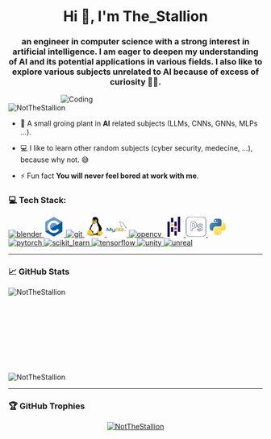 <h1 align="center">Hi 👋, I'm The_Stallion</h1>
<h3 align="center">an engineer in computer science with a strong interest in artificial intelligence. I am eager to deepen my understanding of AI and its potential applications in various fields. I also like to explore various subjects unrelated to AI because of excess of curiosity 🤷‍♂️.</h3>
<img align="right" alt="Coding" width="400" src="https://i.giphy.com/media/v1.Y2lkPTc5MGI3NjExODZoZnhtY2htOWdxeDZ5dGRuNTNyanVzNmR1YWsxemZicnBkZjNjZSZlcD12MV9pbnRlcm5hbF9naWZfYnlfaWQmY3Q9Zw/R0UrwHLnhwnlu/giphy.gif">

<p align="left"> <img src="https://komarev.com/ghpvc/?username=NotTheStallion&label=Profile%20views&color=0e75b6&style=flat" alt="NotTheStallion" /> </p>



- 🌱 A small groing plant in **AI** related subjects (LLMs, CNNs, GNNs, MLPs ...).
          
- 💻 I like to learn other random subjects (cyber security, medecine, ...), because why not. 😅

- ⚡ Fun fact **You will never feel bored at work with me**.

### 💻 Tech Stack:
<p align="left"> <a href="https://www.blender.org/" target="_blank" rel="noreferrer"> <img src="https://download.blender.org/branding/community/blender_community_badge_white.svg" alt="blender" width="40" height="40"/> </a> <a href="https://www.cprogramming.com/" target="_blank" rel="noreferrer"> <img src="https://raw.githubusercontent.com/devicons/devicon/master/icons/c/c-original.svg" alt="c" width="40" height="40"/> </a> <a href="https://git-scm.com/" target="_blank" rel="noreferrer"> <img src="https://www.vectorlogo.zone/logos/git-scm/git-scm-icon.svg" alt="git" width="40" height="40"/> </a> <a href="https://www.linux.org/" target="_blank" rel="noreferrer"> <img src="https://raw.githubusercontent.com/devicons/devicon/master/icons/linux/linux-original.svg" alt="linux" width="40" height="40"/> </a> <a href="https://www.mysql.com/" target="_blank" rel="noreferrer"> <img src="https://raw.githubusercontent.com/devicons/devicon/master/icons/mysql/mysql-original-wordmark.svg" alt="mysql" width="40" height="40"/> </a> <a href="https://opencv.org/" target="_blank" rel="noreferrer"> <img src="https://www.vectorlogo.zone/logos/opencv/opencv-icon.svg" alt="opencv" width="40" height="40"/> </a> <a href="https://pandas.pydata.org/" target="_blank" rel="noreferrer"> <img src="https://raw.githubusercontent.com/devicons/devicon/2ae2a900d2f041da66e950e4d48052658d850630/icons/pandas/pandas-original.svg" alt="pandas" width="40" height="40"/> </a> <a href="https://www.photoshop.com/en" target="_blank" rel="noreferrer"> <img src="https://raw.githubusercontent.com/devicons/devicon/master/icons/photoshop/photoshop-line.svg" alt="photoshop" width="40" height="40"/> </a> <a href="https://www.python.org" target="_blank" rel="noreferrer"> <img src="https://raw.githubusercontent.com/devicons/devicon/master/icons/python/python-original.svg" alt="python" width="40" height="40"/> </a> <a href="https://pytorch.org/" target="_blank" rel="noreferrer"> <img src="https://www.vectorlogo.zone/logos/pytorch/pytorch-icon.svg" alt="pytorch" width="40" height="40"/> </a> <a href="https://scikit-learn.org/" target="_blank" rel="noreferrer"> <img src="https://upload.wikimedia.org/wikipedia/commons/0/05/Scikit_learn_logo_small.svg" alt="scikit_learn" width="40" height="40"/> </a> <a href="https://www.tensorflow.org" target="_blank" rel="noreferrer"> <img src="https://www.vectorlogo.zone/logos/tensorflow/tensorflow-icon.svg" alt="tensorflow" width="40" height="40"/> </a> <a href="https://unity.com/" target="_blank" rel="noreferrer"> <img src="https://www.vectorlogo.zone/logos/unity3d/unity3d-icon.svg" alt="unity" width="40" height="40"/> </a> <a href="https://unrealengine.com/" target="_blank" rel="noreferrer"> <img src="https://raw.githubusercontent.com/kenangundogan/fontisto/036b7eca71aab1bef8e6a0518f7329f13ed62f6b/icons/svg/brand/unreal-engine.svg" alt="unreal" width="40" height="40"/> </a> </p>

----

### 📈 GitHub Stats
<img align="left" src="https://github-readme-stats.vercel.app/api?username=NotTheStallion&show_icons=true&locale=en&theme=juicyfresh" alt="NotTheStallion" /></p><br><br><br><br><br><br><br><br><br>



<p><img align="center" src="https://github-readme-stats.vercel.app/api/top-langs?username=NotTheStallion&show_icons=true&locale=en&layout=compact&theme=juicyfresh" alt="NotTheStallion" /></p>

----

### 🏆 GitHub Trophies
<p align="center"> <a href="https://github.com/ryo-ma/github-profile-trophy"><img src="https://github-profile-trophy.vercel.app/?username=NotTheStallion&theme=juicyfresh" alt="NotTheStallion" /></a> </p>
